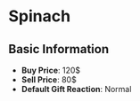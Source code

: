 # Spinach

## Basic Information

- **Buy Price**: 120$
- **Sell Price**: 80$
- **Default Gift Reaction**: Normal